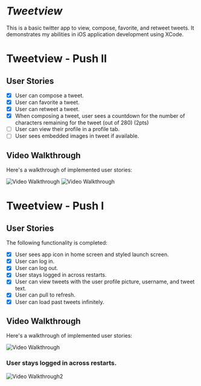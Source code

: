 # *Tweetview*

This is a basic twitter app to view, compose, favorite, and retweet tweets. It demonstrates my abilities in iOS application development using XCode.

# Tweetview - Push II

## User Stories

- [x] User can compose a tweet. 
- [x] User can favorite a tweet.
- [x] User can retweet a tweet.
- [x] When composing a tweet, user sees a countdown for the number of characters remaining for the tweet (out of 280) (2pts)
- [ ] User can view their profile in a profile tab. 
- [ ] User sees embedded images in tweet if available.

## Video Walkthrough

Here's a walkthrough of implemented user stories:

<img src='https://media4.giphy.com/media/81Tiu4bV6ysg7XvSe6/giphy.gif' title='Video Walkthrough' width='' alt='Video Walkthrough' />

<img src='https://media3.giphy.com/media/xkTPCK03npxJyDudMP/giphy.gif' title='Video Walkthrough' width='' alt='Video Walkthrough' />

# Tweetview - Push I

## User Stories

The following functionality is completed:

- [x] User sees app icon in home screen and styled launch screen.
- [x] User can log in.
- [x] User can log out.
- [x] User stays logged in across restarts.
- [x] User can view tweets with the user profile picture, username, and tweet text.
- [x] User can pull to refresh.
- [x] User can load past tweets infinitely.

## Video Walkthrough

Here's a walkthrough of implemented user stories:

<img src='https://media1.giphy.com/media/pOPeelJ68y4PDQElUu/giphy.gif' title='Video Walkthrough' width='' alt='Video Walkthrough' />

### User stays logged in across restarts.
<img src='https://media1.giphy.com/media/2ovw7b7rvPeLCOLZ9C/giphy.gif' title='Video Walkthrough2' width='' alt='Video Walkthrough2' />

